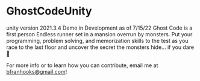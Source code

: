 # GhostCodeUnity
unity version 2021.3.4
Demo in Development as of 7/15/22
Ghost Code is a first person Endless runner set in a mansion overrun by monsters. Put your programming, problem solving, and memorization skills to the test as you race to the last floor and uncover the secret the monsters hide... if you dare👻

For more info or to learn how you can contribute, email me at bfranhooks@gmail.com!
